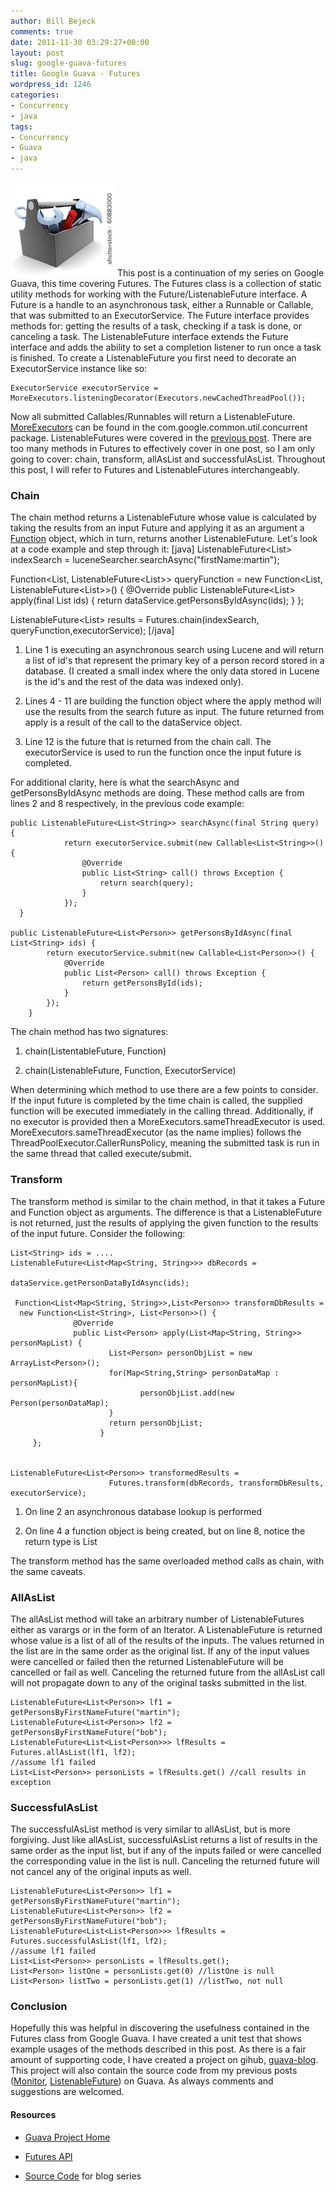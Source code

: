```yaml
---
author: Bill Bejeck
comments: true
date: 2011-11-30 03:29:27+00:00
layout: post
slug: google-guava-futures
title: Google Guava - Futures
wordpress_id: 1246
categories:
- Concurrency
- java
tags:
- Concurrency
- Guava
- java
---
```


<img class="left" src="../assets/images/toolbox.jpg" /> This post is a continuation of my series on Google Guava, this time covering Futures.   The Futures class is a collection of static utility methods for working with the Future/ListenableFuture interface.  A Future is a handle to an asynchronous task, either a Runnable or Callable, that was submitted to an ExecutorService.  The Future interface provides methods for: getting the results of a task, checking if a task is done, or canceling a task.  The ListenableFuture interface extends the Future interface and adds the ability to set a completion listener to run once a task is finished. To create a ListenableFuture you first need to decorate an ExecutorService instance like so:
<!--more-->
    
    
    ExecutorService executorService = MoreExecutors.listeningDecorator(Executors.newCachedThreadPool());
    


Now all submitted Callables/Runnables will return a ListenableFuture.  [MoreExecutors](http://docs.guava-libraries.googlecode.com/git-history/v10.0.1/javadoc/com/google/common/util/concurrent/MoreExecutors.html) can be found in the com.google.common.util.concurrent package.  ListenableFutures were covered in the [previous post](http://codingjunkie.net/google-guava-concurrency-listenablefuture).  There are too many methods in Futures to effectively cover in one post, so I am only going to cover: chain, transform, allAsList and successfulAsList.  Throughout this post, I will refer to Futures and ListenableFutures interchangeably.


### Chain


The chain method returns a ListenableFuture whose value is calculated by taking the results from an input Future and applying it as an argument a [Function](http://docs.guava-libraries.googlecode.com/git-history/v10.0.1/javadoc/com/google/common/base/Function.html) object, which in turn, returns another ListenableFuture. Let's look at a code example and step through it: 
[java]
ListenableFuture<List<String>> indexSearch = 
              luceneSearcher.searchAsync("firstName:martin");

Function<List<String>, ListenableFuture<List<Person>>> queryFunction = 
 new Function<List<String>, ListenableFuture<List<Person>>>() {
            @Override
            public ListenableFuture<List<Person>> apply(final List<String> ids) {
                 return dataService.getPersonsByIdAsync(ids);
            }
        };

ListenableFuture<List<Person>> results = 
              Futures.chain(indexSearch, queryFunction,executorService);
[/java]




  1. Line 1 is executing an asynchronous search using Lucene and will return a list of id's that represent the primary key of a person record stored in a database. (I created a small index where the only data stored in Lucene is the id's and the rest of the data was indexed only).


  2. Lines 4 - 11 are building the function object where the apply method will use the results from the search future as input.  The future returned from apply is a result of the call to the dataService object.


  3. Line 12 is the future that is returned from the chain call.  The executorService is used to run the function once the input future is completed.


For additional clarity, here is what the searchAsync and getPersonsByIdAsync methods are doing.  These method calls are from lines 2 and 8 respectively, in the previous code example:

    
    
    
    public ListenableFuture<List<String>> searchAsync(final String query)  {
    	        return executorService.submit(new Callable<List<String>>() {
    	            @Override
    	            public List<String> call() throws Exception {
    	                return search(query);
    	            }
    	        });
      }
    
    public ListenableFuture<List<Person>> getPersonsByIdAsync(final List<String> ids) {
            return executorService.submit(new Callable<List<Person>>() {
                @Override
                public List<Person> call() throws Exception {
                    return getPersonsById(ids);
                }
            });
        }
    


The chain method has two signatures:




  1. chain(ListentableFuture, Function)


  2. chain(ListenableFuture, Function, ExecutorService)


When determining which method to use there are a few points to consider.
If the input future is completed by the time chain is called, the supplied function will be executed immediately in the calling thread.  Additionally, if no executor is provided then a MoreExecutors.sameThreadExecutor is used. MoreExecutors.sameThreadExecutor (as the name implies) follows the ThreadPoolExecutor.CallerRunsPolicy, meaning the submitted task is run in the same thread that called execute/submit. 



### Transform


The transform method is similar to the chain method, in that it takes a Future and Function object as arguments.  The difference is that a ListenableFuture is not returned, just the results of applying the given function to the results of the input future.  Consider the following:

    
    
    List<String> ids = ....
    ListenableFuture<List<Map<String, String>>> dbRecords =   
                                               dataService.getPersonDataByIdAsync(ids);
    
     Function<List<Map<String, String>>,List<Person>> transformDbResults = 
      new Function<List<String>, List<Person>>() {
                  @Override
                  public List<Person> apply(List<Map<String, String>> personMapList) {
                          List<Person> personObjList = new ArrayList<Person>();
                          for(Map<String,String> personDataMap : personMapList){
                                 personObjList.add(new Person(personDataMap);
                          } 
                          return personObjList;
                        }
         };
    
    
    ListenableFuture<List<Person>> transformedResults = 
                          Futures.transform(dbRecords, transformDbResults, executorService);
    






  1. On line 2 an asynchronous database lookup is performed


  2. On line 4 a function object is being created, but on line 8, notice the return type is List<Person>


The transform method has the same overloaded method calls as chain, with the same caveats. 


### AllAsList


The allAsList method will take an arbitrary number of ListenableFutures either as varargs or in the form of an Iterator<ListenableFuture>.  A ListenableFuture is returned whose value is a list of all of the results of the inputs.  The values returned in the list are in the same order as the original list. If any of the input values were cancelled or failed then the returned ListenableFuture will be cancelled or fail as well.  Canceling the returned future from the allAsList call will not propagate down to any of the original tasks submitted in the list.

    
    
    ListenableFuture<List<Person>> lf1 = getPersonsByFirstNameFuture("martin");
    ListenableFuture<List<Person>> lf2 = getPersonsByFirstNameFuture("bob");
    ListenableFuture<List<List<Person>>> lfResults = Futures.allAsList(lf1, lf2);
    //assume lf1 failed
    List<List<Person>> personLists = lfResults.get() //call results in exception
    





### SuccessfulAsList


The successfulAsList method is very similar to allAsList, but is more forgiving.  Just like allAsList, successfulAsList returns a list of results in the same order as the input list, but if any of the inputs failed or were cancelled the corresponding value in the list is null. Canceling the returned future will not cancel any of the original inputs as well.    

    
    
    ListenableFuture<List<Person>> lf1 = getPersonsByFirstNameFuture("martin");
    ListenableFuture<List<Person>> lf2 = getPersonsByFirstNameFuture("bob");
    ListenableFuture<List<List<Person>>> lfResults = Futures.successfulAsList(lf1, lf2);
    //assume lf1 failed
    List<List<Person>> personLists = lfResults.get();
    List<Person> listOne = personLists.get(0) //listOne is null
    List<Person> listTwo = personLists.get(1) //listTwo, not null 
    





### Conclusion


Hopefully this was helpful in discovering the usefulness contained in the Futures class from Google Guava.  I have created a unit test that shows example usages of the methods described in this post.  As there is a fair amount of supporting code, I have created a project on  gihub, [guava-blog](https://github.com/bbejeck/guava-blog).  This project will also contain the source code from my previous posts ([Monitor](http://codingjunkie.net/google-guava-synchronization-with-monitor), [ListenableFuture](http://codingjunkie.net/google-guava-concurrency-listenablefuture)) on Guava.  As always comments and suggestions are welcomed.



#### Resources






  * [Guava Project Home](http://code.google.com/p/guava-libraries/)


  * [Futures API](http://docs.guava-libraries.googlecode.com/git-history/v10.0.1/javadoc/com/google/common/util/concurrent/Futures.html)


  * [Source Code](https://github.com/bbejeck/guava-blog) for blog series



